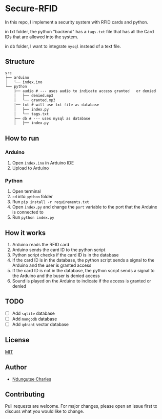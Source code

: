 # Secure-RFID
In this repo, I implement a security system with RFID cards and python. 

in txt folder, the python "backend" has a `tags.txt` file that has all the Card IDs that are allowed into the system.

in db folder, I want to integrate `mysql` instead of a text file.

## Structure
```txt
src
├── arduino
│   └── index.ino
└── python
    ├── audio # --- uses audio to indicate access granted   or denied
    │   ├── denied.mp3
    │   └── granted.mp3
    |── txt # will use txt file as database
    │   ├── index.py
    │   └── tags.txt
    ├── db # --- uses mysql as database
    │   ├── index.py
```

## How to run
### Arduino
1. Open `index.ino` in Arduino IDE
2. Upload to Arduino

### Python
1. Open terminal
2. `cd` into `python` folder
3. Run `pip install -r requirements.txt`
4. Open `index.py` and change the `port` variable to the port that the Arduino is connected to
5. Run `python index.py`

## How it works
1. Arduino reads the RFID card
2. Arduino sends the card ID to the python script
3. Python script checks if the card ID is in the database
4. If the card ID is in the database, the python script sends a signal to the Arduino and the user is granted access
5. If the card ID is not in the database, the python script sends a signal to the Arduino and the buser is denied access
6. Sound is played on the Arduino to indicate if the access is granted or denied

## TODO
- [ ] Add `sqlite` database
- [ ] Add `mongodb` database
- [ ] Add `qdrant` vector database
## License
[MIT](https://choosealicense.com/licenses/mit/)

## Author
- [Ndungutse Charles](https://ndungutsecharles.me)

## Contributing
Pull requests are welcome. For major changes, please open an issue first to discuss what you would like to change.